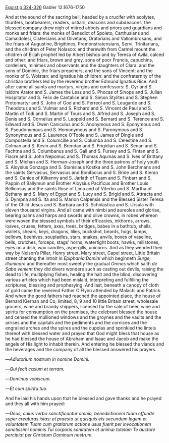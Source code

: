 [Egoist p 324-326](https://archive.org/stream/ulysses00joyc_1?ref=ol#page/324/mode/1up) Gabler 12.1676-1750

And at the sound of the sacring bell, headed by a crucifer with acolytes, thurifers, boatbearers, readers, ostiarii, deacons and subdeacons, the blessed company drew nigh of mitred abbots and priors and guardians and monks and friars: the monks of Benedict of Spoleto, Carthusians and Camaldolesi, Cistercians and Olivetans, Oratorians and Vallombrosans, and the friars of Augustine, Brigittines, Premonstratensians, Servi, Trinitarians, and the children of Peter Nolasco: and therewith from Carmel mount the children of Elijah prophet led by Albert bishop and by Teresa of Avila, calced and other: and friars, brown and grey, sons of poor Francis, capuchins, cordeliers, minimes and observants and the daughters of Clara: and the sons of Dominic, the friars preachers, and the sons of Vincent: and the monks of S. Wolstan: and Ignatius his children: and the confraternity of the christian brothers led by the reverend brother Edmund Ignatius Rice. And after came all saints and martyrs, virgins and confessors: S. Cyr and S. Isidore Arator and S. James the Less and S. Phocas of Sinope and S. Julian Hospitator and S. Felix de Cantalice and S. Simon Stylites and S. Stephen Protomartyr and S. John of God and S. Ferreol and S. Leugarde and S. Theodotus and S. Vulmar and S. Richard and S. Vincent de Paul and S. Martin of Todi and S. Martin of Tours and S. Alfred and S. Joseph and S. Denis and S. Cornelius and S. Leopold and S. Bernard and S. Terence and S. Edward and S. Owen Caniculus and S. Anonymous and S. Eponymous and S. Pseudonymous and S. Homonymous and S. Paronymous and S. Synonymous and S. Laurence O’Toole and S. James of Dingle and Compostella and S. Columcille and S. Columba and S. Celestine and S. Colman and S. Kevin and S. Brendan and S. Frigidian and S. Senan and S. Fachtna and S. Columbanus and S. Gall and S. Fursey and S. Fintan and S. Fiacre and S. John Nepomuc and S. Thomas Aquinas and S. Ives of Brittany and S. Michan and S. Herman-Joseph and the three patrons of holy youth S. Aloysius Gonzaga and S. Stanislaus Kostka and S. John Berchmans and the saints Gervasius, Servasius and Bonifacius and S. Bride and S. Kieran and S. Canice of Kilkenny and S. Jarlath of Tuam and S. Finbarr and S. Pappin of Ballymun and Brother Aloysius Pacificus and Brother Louis Bellicosus and the saints Rose of Lima and of Viterbo and S. Martha of Bethany and S. Mary of Egypt and S. Lucy and S. Brigid and S. Attracta and S. Dympna and S. Ita and S. Marion Calpensis and the Blessed Sister Teresa of the Child Jesus and S. Barbara and S. Scholastica and S. Ursula with eleven thousand virgins. And all came with nimbi and aureoles and gloriae, bearing palms and harps and swords and olive crowns, in robes whereon were woven the blessed symbols of their efficacies, inkhorns, arrows, loaves, cruses, fetters, axes, trees, bridges, babes in a bathtub, shells, wallets, shears, keys, dragons, lilies, buckshot, beards, hogs, lamps, bellows, beehives, soupladles, stars, snakes, anvils, boxes of vaseline, bells, crutches, forceps, stags’ horns, watertight boots, hawks, millstones, eyes on a dish, wax candles, aspergills, unicorns. And as they wended their way by Nelson’s Pillar, Henry street, Mary street, Capel street, Little Britain street chanting the introit in *Epiphania Domini* which beginneth *Surge, illuminare* and thereafter most sweetly the gradual *Omnes* which saith *de Saba venient* they did divers wonders such as casting out devils, raising the dead to life, multiplying fishes, healing the halt and the blind, discovering various articles which had been mislaid, interpreting and fulfilling the scriptures, blessing and prophesying. And last, beneath a canopy of cloth of gold came the reverend Father O’Flynn attended by Malachi and Patrick. And when the good fathers had reached the appointed place, the house of Bernard Kiernan and Co, limited, 8, 9 and 10 little Britain street, wholesale grocers, wine and brandy shippers, licensed for the sale of beer, wine and spirits for consumption on the premises, the celebrant blessed the house and censed the mullioned windows and the groynes and the vaults and the arrises and the capitals and the pediments and the cornices and the engrailed arches and the spires and the cupolas and sprinkled the lintels thereof with blessed water and prayed that God might bless that house as he had blessed the house of Abraham and Isaac and Jacob and make the angels of His light to inhabit therein. And entering he blessed the viands and the beverages and the company of all the blessed answered his prayers.

—*Adiutorium nostrum in nomine Domini.*

—*Qui fecit cœlum et terram.*

—*Dominus vobiscum.*

—*Et cum spiritu tuo.*

And he laid his hands upon that he blessed and gave thanks and he prayed and they all with him prayed:

—*Deus, cuius verbo sanctificantur omnia, benedictionem tuam effunde super creaturas istas: et praesta ut quisquis eis secundum legem et voluntatem Tuam cum gratiarum actione usus fuerit per invocationem sanctissimi nominis Tui corporis sanitatem et animæ tutelam Te auctore percipiat per Christum Dominum nostrum.*

